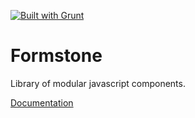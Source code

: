 <a href="http://gruntjs.com" target="_blank"><img src="https://cdn.gruntjs.com/builtwith.png" alt="Built with Grunt"></a> 

# Formstone 

Library of modular javascript components. 

[Documentation](docs/README.md)